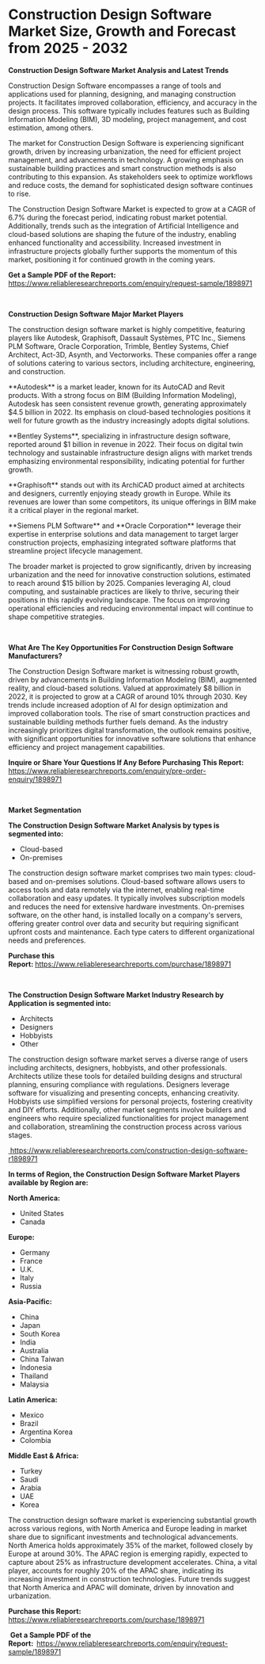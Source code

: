 <p><h1>Construction Design Software Market Size, Growth and Forecast from 2025 - 2032</h1></p><p><strong>Construction Design Software Market Analysis and Latest Trends</strong></p>
<p><p>Construction Design Software encompasses a range of tools and applications used for planning, designing, and managing construction projects. It facilitates improved collaboration, efficiency, and accuracy in the design process. This software typically includes features such as Building Information Modeling (BIM), 3D modeling, project management, and cost estimation, among others.</p><p>The market for Construction Design Software is experiencing significant growth, driven by increasing urbanization, the need for efficient project management, and advancements in technology. A growing emphasis on sustainable building practices and smart construction methods is also contributing to this expansion. As stakeholders seek to optimize workflows and reduce costs, the demand for sophisticated design software continues to rise. </p><p>The Construction Design Software Market is expected to grow at a CAGR of 6.7% during the forecast period, indicating robust market potential. Additionally, trends such as the integration of Artificial Intelligence and cloud-based solutions are shaping the future of the industry, enabling enhanced functionality and accessibility. Increased investment in infrastructure projects globally further supports the momentum of this market, positioning it for continued growth in the coming years.</p></p>
<p><strong>Get a Sample PDF of the Report:&nbsp;</strong> <a href="https://www.reliableresearchreports.com/enquiry/request-sample/1898971?utm_campaign=3431&utm_medium=2&utm_source=Github&utm_content=ia&utm_term=19042025&utm_id=construction-design-software">https://www.reliableresearchreports.com/enquiry/request-sample/1898971</a></p>
<p>&nbsp;</p>
<p><strong>Construction Design Software Major Market Players</strong></p>
<p><p>The construction design software market is highly competitive, featuring players like Autodesk, Graphisoft, Dassault Systèmes, PTC Inc., Siemens PLM Software, Oracle Corporation, Trimble, Bentley Systems, Chief Architect, Act-3D, Asynth, and Vectorworks. These companies offer a range of solutions catering to various sectors, including architecture, engineering, and construction.</p><p>**Autodesk** is a market leader, known for its AutoCAD and Revit products. With a strong focus on BIM (Building Information Modeling), Autodesk has seen consistent revenue growth, generating approximately $4.5 billion in 2022. Its emphasis on cloud-based technologies positions it well for future growth as the industry increasingly adopts digital solutions.</p><p>**Bentley Systems**, specializing in infrastructure design software, reported around $1 billion in revenue in 2022. Their focus on digital twin technology and sustainable infrastructure design aligns with market trends emphasizing environmental responsibility, indicating potential for further growth.</p><p>**Graphisoft** stands out with its ArchiCAD product aimed at architects and designers, currently enjoying steady growth in Europe. While its revenues are lower than some competitors, its unique offerings in BIM make it a critical player in the regional market.</p><p>**Siemens PLM Software** and **Oracle Corporation** leverage their expertise in enterprise solutions and data management to target larger construction projects, emphasizing integrated software platforms that streamline project lifecycle management.</p><p>The broader market is projected to grow significantly, driven by increasing urbanization and the need for innovative construction solutions, estimated to reach around $15 billion by 2025. Companies leveraging AI, cloud computing, and sustainable practices are likely to thrive, securing their positions in this rapidly evolving landscape. The focus on improving operational efficiencies and reducing environmental impact will continue to shape competitive strategies.</p></p>
<p>&nbsp;</p>
<p><strong>What Are The Key Opportunities For Construction Design Software Manufacturers?</strong></p>
<p><p>The Construction Design Software market is witnessing robust growth, driven by advancements in Building Information Modeling (BIM), augmented reality, and cloud-based solutions. Valued at approximately $8 billion in 2022, it is projected to grow at a CAGR of around 10% through 2030. Key trends include increased adoption of AI for design optimization and improved collaboration tools. The rise of smart construction practices and sustainable building methods further fuels demand. As the industry increasingly prioritizes digital transformation, the outlook remains positive, with significant opportunities for innovative software solutions that enhance efficiency and project management capabilities.</p></p>
<p><strong>Inquire or Share Your Questions If Any Before Purchasing This Report:</strong> <a href="https://www.reliableresearchreports.com/enquiry/pre-order-enquiry/1898971?utm_campaign=3431&utm_medium=2&utm_source=Github&utm_content=ia&utm_term=19042025&utm_id=construction-design-software">https://www.reliableresearchreports.com/enquiry/pre-order-enquiry/1898971</a></p>
<p>&nbsp;</p>
<p><strong>Market Segmentation</strong></p>
<p><strong>The Construction Design Software Market Analysis by types is segmented into:</strong></p>
<p><ul><li>Cloud-based</li><li>On-premises</li></ul></p>
<p><p>The construction design software market comprises two main types: cloud-based and on-premises solutions. Cloud-based software allows users to access tools and data remotely via the internet, enabling real-time collaboration and easy updates. It typically involves subscription models and reduces the need for extensive hardware investments. On-premises software, on the other hand, is installed locally on a company's servers, offering greater control over data and security but requiring significant upfront costs and maintenance. Each type caters to different organizational needs and preferences.</p></p>
<p><strong>Purchase this Report:&nbsp;</strong><a href="https://www.reliableresearchreports.com/purchase/1898971?utm_campaign=3431&utm_medium=2&utm_source=Github&utm_content=ia&utm_term=19042025&utm_id=construction-design-software">https://www.reliableresearchreports.com/purchase/1898971</a></p>
<p>&nbsp;</p>
<p><strong>The Construction Design Software Market Industry Research by Application is segmented into:</strong></p>
<p><ul><li>Architects</li><li>Designers</li><li>Hobbyists</li><li>Other</li></ul></p>
<p><p>The construction design software market serves a diverse range of users including architects, designers, hobbyists, and other professionals. Architects utilize these tools for detailed building designs and structural planning, ensuring compliance with regulations. Designers leverage software for visualizing and presenting concepts, enhancing creativity. Hobbyists use simplified versions for personal projects, fostering creativity and DIY efforts. Additionally, other market segments involve builders and engineers who require specialized functionalities for project management and collaboration, streamlining the construction process across various stages.</p></p>
<p><a href="https://www.reliableresearchreports.com/construction-design-software-r1898971?utm_campaign=3431&utm_medium=2&utm_source=Github&utm_content=ia&utm_term=19042025&utm_id=construction-design-software">&nbsp;https://www.reliableresearchreports.com/construction-design-software-r1898971</a></p>
<p><strong>In terms of Region, the Construction Design Software Market Players available by Region are:</strong></p>
<p>
    <p> <strong> North America: </strong>
        <ul>
            <li>United States</li>
            <li>Canada</li>
        </ul>
        </p> 
    <p> <strong> Europe: </strong>
        <ul>
            <li>Germany</li>
            <li>France</li>
            <li>U.K.</li>
            <li>Italy</li>
            <li>Russia</li>
        </ul>
        </p> 
    <p> <strong> Asia-Pacific: </strong>
        <ul>
            <li>China</li>
            <li>Japan</li>
            <li>South Korea</li>
            <li>India</li>
            <li>Australia</li>
            <li>China Taiwan</li>
            <li>Indonesia</li>
            <li>Thailand</li>
            <li>Malaysia</li>
        </ul>
        </p> 
    <p> <strong> Latin America: </strong>
        <ul>
            <li>Mexico</li>
            <li>Brazil</li>
            <li>Argentina Korea</li>
            <li>Colombia</li>
        </ul>
        </p> 
    <p> <strong> Middle East & Africa: </strong>
        <ul>
            <li>Turkey</li>
            <li>Saudi</li>
            <li>Arabia</li>
            <li>UAE</li>
            <li>Korea</li>
        </ul>
    </p>
    </p>
<p><p>The construction design software market is experiencing substantial growth across various regions, with North America and Europe leading in market share due to significant investments and technological advancements. North America holds approximately 35% of the market, followed closely by Europe at around 30%. The APAC region is emerging rapidly, expected to capture about 25% as infrastructure development accelerates. China, a vital player, accounts for roughly 20% of the APAC share, indicating its increasing investment in construction technologies. Future trends suggest that North America and APAC will dominate, driven by innovation and urbanization.</p></p>
<p><strong>Purchase this Report: </strong><a href="https://www.reliableresearchreports.com/purchase/1898971?utm_campaign=3431&utm_medium=2&utm_source=Github&utm_content=ia&utm_term=19042025&utm_id=construction-design-software">https://www.reliableresearchreports.com/purchase/1898971</a></p>
<p>&nbsp;<strong>Get a Sample PDF of the Report:&nbsp;&nbsp;</strong><a href="https://www.reliableresearchreports.com/enquiry/request-sample/1898971?utm_campaign=3431&utm_medium=2&utm_source=Github&utm_content=ia&utm_term=19042025&utm_id=construction-design-software">https://www.reliableresearchreports.com/enquiry/request-sample/1898971</a></p>
<p><strong></strong></p>
<p><p></p><p></p><p></p></p>